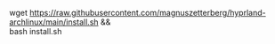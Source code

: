 wget https://raw.githubusercontent.com/magnuszetterberg/hyprland-archlinux/main/install.sh && \
bash install.sh
